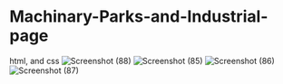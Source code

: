 # Machinary-Parks-and-Industrial-page
html, and css
![Screenshot (88)](https://user-images.githubusercontent.com/100075212/192089140-ab31b1c5-96d2-4f89-9684-892208819b68.png)
![Screenshot (85)](https://user-images.githubusercontent.com/100075212/192089163-5dc947bd-5eca-4b74-8087-31c7b202199c.png)
![Screenshot (86)](https://user-images.githubusercontent.com/100075212/192089165-4d3a1b4f-d801-41cf-a09e-c33eb5e88982.png)
![Screenshot (87)](https://user-images.githubusercontent.com/100075212/192089170-1489c3f0-ec72-4fc6-af86-a58d1899817b.png)
